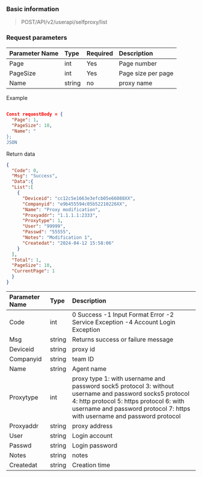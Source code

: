 ### Basic information

> POST/API/v2/userapi/selfproxy/list

### Request parameters

| Parameter Name | Type   | Required | Description        |
| :------------- | :----- | :------- | :----------------- |
| Page           | int    | Yes      | Page number        |
| PageSize       | int    | Yes      | Page size per page |
| Name           | string | no       | proxy name         |

Example

```json
 
Const requestBody = {
  "Page": 1,
  "PageSize": 10,
  "Name": "
};
JSON
```

Return data

```json
{
  "Code": 0,
  "Msg": "Success",
  "Data":{
  "List":[
    {
      "Deviceid": "cc12c5e1663e3efcb05e66088XX",
      "Companyid": "e9b455594c05b52210226XX",
      "Name": "Proxy modification",
      "Proxyaddr": "1.1.1.1:2333",
      "Proxytype": 1,
      "User": "99999",
      "Passwd": "55555",
      "Notes": "Modification 1",
      "Createdat": "2024-04-12 15:58:06"
    }
  ],
  "Total": 1,
  "PageSize": 10,
  "CurrentPage": 1
  }
}
```

| Parameter Name | Type   | Description                                                  |
| :------------- | :----- | :----------------------------------------------------------- |
| Code           | int    | 0 Success -1 Input Format Error -2 Service Exception -4 Account Login Exception |
| Msg            | string | Returns success or failure message                           |
| Deviceid       | string | proxy id                                                     |
| Companyid      | string | team ID                                                      |
| Name           | string | Agent name                                                   |
| Proxytype      | int    | proxy type   1: with username and password sock5 protocol   3: without username and password socks5 protocol   4: http protocol   5: https protocol   6: with username and password protocol   7: https with username and password protocol |
| Proxyaddr      | string | proxy address                                                |
| User           | string | Login account                                                |
| Passwd         | string | Login password                                               |
| Notes          | string | notes                                                        |
| Createdat      | string | Creation time                                                |

